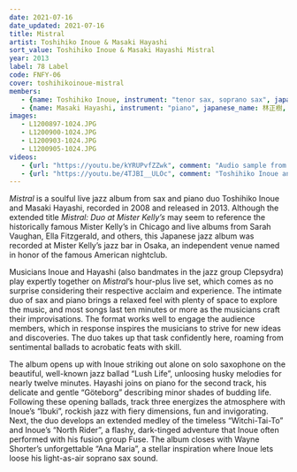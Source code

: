 ```yaml
---
date: 2021-07-16
date_updated: 2021-07-16
title: Mistral
artist: Toshihiko Inoue & Masaki Hayashi
sort_value: Toshihiko Inoue & Masaki Hayashi Mistral
year: 2013
label: 78 Label
code: FNFY-06
cover: toshihikoinoue-mistral
members:
   - {name: Toshihiko Inoue, instrument: "tenor sax, soprano sax", japanese_name: 井上淑彦, url: "http://www.inouetoshihiko.com/"}
   - {name: Masaki Hayashi, instrument: "piano", japanese_name: 林正樹, url: "http://masakihayashi.com/"}
images:
   - L1200897-1024.JPG
   - L1200900-1024.JPG
   - L1200903-1024.JPG
   - L1200905-1024.JPG
videos: 
   - {url: "https://youtu.be/kYRUPvfZZwk", comment: "Audio sample from “Ana Maria”, the last track on this album"}
   - {url: "https://youtu.be/4TJBI__ULOc", comment: "Toshihiko Inoue and Masaki Hayashi playing “Zutto” with Clepsydra in 2011"}
---
```

*Mistral* is a soulful live jazz album from sax and piano duo Toshihiko Inoue and Masaki Hayashi, recorded in 2008 and released in 2013. Although the extended title *Mistral: Duo at Mister Kelly’s* may seem to reference the historically famous Mister Kelly’s in Chicago and live albums from Sarah Vaughan, Ella Fitzgerald, and others, this Japanese jazz album was recorded at Mister Kelly’s jazz bar in Osaka, an independent venue named in honor of the famous American nightclub.

Musicians Inoue and Hayashi (also bandmates in the jazz group Clepsydra) play expertly together on *Mistral*’s hour-plus live set, which comes as no surprise considering their respective acclaim and experience. The intimate duo of sax and piano brings a relaxed feel with plenty of space to explore the music, and most songs last ten minutes or more as the musicians craft their improvisations. The format works well to engage the audience members, which in response inspires the musicians to strive for new ideas and discoveries. The duo takes up that task confidently here, roaming from sentimental ballads to acrobatic feats with skill.

The album opens up with Inoue striking out alone on solo saxophone on the beautiful, well-known jazz ballad “Lush Life”, unloosing husky melodies for nearly twelve minutes. Hayashi joins on piano for the second track, his delicate and gentle “Göteborg” describing minor shades of budding life. Following these opening ballads, track three energizes the atmosphere with Inoue’s “Ibuki”, rockish jazz with fiery dimensions, fun and invigorating. Next, the duo develops an extended medley of the timeless “Witchi-Tai-To” and Inoue’s “North Rider”, a flashy, dark-tinged adventure that Inoue often performed with his fusion group Fuse. The album closes with Wayne Shorter’s unforgettable “Ana Maria”, a stellar inspiration where Inoue lets loose his light-as-air soprano sax sound.
